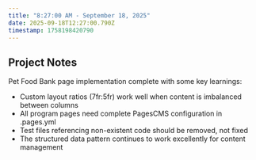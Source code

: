 ```yaml
---
title: "8:27:00 AM - September 18, 2025"
date: 2025-09-18T12:27:00.790Z
timestamp: 1758198420790
---
```


## Project Notes

Pet Food Bank page implementation complete with some key learnings:

- Custom layout ratios (7fr:5fr) work well when content is imbalanced between columns
- All program pages need complete PagesCMS configuration in .pages.yml
- Test files referencing non-existent code should be removed, not fixed
- The structured data pattern continues to work excellently for content management
